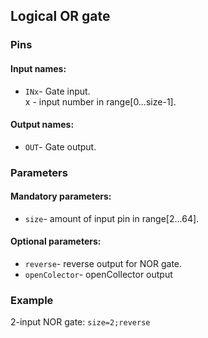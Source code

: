 ## Logical OR gate

### Pins

#### Input names:

- `INx`- Gate input.  
  x - input number in range[0…size-1].

#### Output names:

- `OUT`- Gate output.

### Parameters

#### Mandatory parameters:

- `size`- amount of input pin in range[2…64].

#### Optional parameters:

- `reverse`- reverse output for NOR gate.
- `openColector`- openCollector output

### Example

2-input NOR gate: `size=2;reverse`
